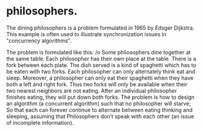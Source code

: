 # philosophers.
The dining philosophers is a problem formulated in 1965 by Edsger Dijkstra. This example is often used to illustrate synchronization issues in "concurrency algorithms".

The problem is formulated like this: /n
Some philosophers dine together at the same table. Each philosopher has their own place at the table. There is a fork between each plate. The dish served is a kind of spaghetti which has to be eaten with two forks. Each philosopher can only alternately think eat and sleep. Moreover, a philosopher can only eat their spaghetti when they have both a left and right fork. Thus two forks will only be available when their two nearest neighbors are not eating. After an individual philosopher finishes eating, they will put down both forks. The problem is how to design an algorithm (a concurrent algorithm) such that no philosopher will starve; So that each can forever continue to alternate between eating thinking and sleeping, assuming that Philosophers don’t speak with each other (an issue of incomplete information). 
